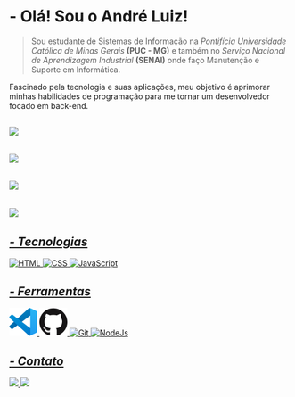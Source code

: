 
# - Olá! Sou o André Luiz! 

> Sou estudante de Sistemas de Informação na *Pontifícia Universidade Católica de Minas Gerais* **(PUC - MG)** e também no *Serviço Nacional de Aprendizagem Industrial* **(SENAI)** onde faço Manutenção e Suporte em Informática.

Fascinado pela tecnologia e suas aplicações, meu objetivo é aprimorar minhas habilidades de programação para me tornar um desenvolvedor focado em back-end.

##

 <a href="https://github.com/AndreLViana">
   
 <img height= "151em" src="https://github-readme-stats.vercel.app/api?username=AndreLViana&theme=vision-friendly-dark&show_icons=true&include_all_commits=true&hide_border=true" />

##
  
 <img height= '151em' src="http://github-readme-streak-stats.herokuapp.com?user=AndreLViana&theme=vision-friendly-dark&hide_border=true&date_format=j%20M%5B%20Y%5D" />

##
   
 <img height= "126em" src="https://github-readme-stats.vercel.app/api/top-langs/?username=AndreLViana&theme=vision-friendly-dark&langs_count=8&layout=compact&hide_border=true" />

##

<img height = "190em" src="https://github-readme-stats.vercel.app/api/wakatime?username=AndreLViana&theme=vision-friendly-dark&hide_border=true)](https://github.com/AndreLViana/github-readme-stats" />



## *- Tecnologias*


<img alt="HTML" src="https://user-images.githubusercontent.com/110347145/189841248-30a82fe0-a0db-4a67-adb9-4e248e2238d8.png" img height= "50em" /> 
<img alt="CSS" src="https://user-images.githubusercontent.com/110347145/189841186-5758130d-c769-47eb-9cb6-b59916f8ffbe.png" img height= "50em"/>
<img alt="JavaScript" src="https://user-images.githubusercontent.com/110347145/189841281-6098674a-431b-4a83-b13e-309e5f3b905b.png" img height= "50em"/>

 ## *- Ferramentas*
 
 <img alt="Visual Studio Code" src="https://raw.githubusercontent.com/github/explore/80688e429a7d4ef2fca1e82350fe8e3517d3494d/topics/visual-studio-code/visual-studio-code.png" img height= "50em"/> 
<img alt="GitHub" src="https://raw.githubusercontent.com/github/explore/78df643247d429f6cc873026c0622819ad797942/topics/github/github.png" img height= "50em" />
<img alt="Git" src="https://user-images.githubusercontent.com/110347145/186905409-8519d0ed-fbfe-4aeb-8d75-fe3cab660a3b.png" img height= "50em" />

<img alt="NodeJs" src="https://user-images.githubusercontent.com/110347145/189842342-c34924ba-4959-40e5-baaa-909f538bc3bb.svg" img height= "50em" />



## *- Contato*

 <div align="left">
   <a href = "mailto: vianaribeiroandreluiz@gmail.com"> <img src= https://img.shields.io/badge/Gmail-D14836?style=for-the-badge&logo=gmail&logoColor=white target="_blank"> </a>
   <a href = "https://www.linkedin.com/in/andrelvr/"> <img src= https://img.shields.io/badge/LinkedIn-0077B5?style=for-the-badge&logo=linkedin&logoColor=white target="_blank"> </a>
 </div>
  















<!---
AndreLViana/AndreLViana is a ✨ special ✨ repository because its `README.md` (this file) appears on your GitHub profile.
You can click the Preview link to take a look at your changes.
--->
